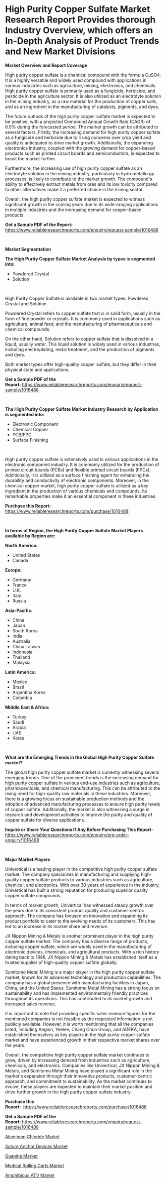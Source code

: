 <p><h1>High Purity Copper Sulfate Market Research Report Provides thorough Industry Overview, which offers an In-Depth Analysis of Product Trends and New Market Divisions</h1></p><p><strong>Market Overview and Report Coverage</strong></p>
<p><p>High purity copper sulfate is a chemical compound with the formula CuSO4. It is a highly versatile and widely used compound with applications in various industries such as agriculture, mining, electronics, and chemicals. High purity copper sulfate is primarily used as a fungicide, herbicide, and pesticide in the agriculture sector. It is also utilized as an electrolyte solution in the mining industry, as a raw material for the production of copper salts, and as an ingredient in the manufacturing of catalysts, pigments, and dyes.</p><p>The future outlook of the high purity copper sulfate market is expected to be positive, with a projected Compound Annual Growth Rate (CAGR) of 8.9% during the forecasted period. The market growth can be attributed to several factors. Firstly, the increasing demand for high purity copper sulfate as a fungicide and herbicide due to rising concerns over crop yield and quality is anticipated to drive market growth. Additionally, the expanding electronics industry, coupled with the growing demand for copper-based products such as printed circuit boards and semiconductors, is expected to boost the market further.</p><p>Furthermore, the increasing use of high purity copper sulfate as an electrolyte solution in the mining industry, particularly in hydrometallurgy processes, is likely to contribute to the market growth. The compound's ability to effectively extract metals from ores and its low toxicity compared to other alternatives make it a preferred choice in the mining sector.</p><p>Overall, the high purity copper sulfate market is expected to witness significant growth in the coming years due to its wide-ranging applications in multiple industries and the increasing demand for copper-based products.</p></p>
<p><strong>Get a Sample PDF of the Report:</strong> <a href="https://www.reliableresearchreports.com/enquiry/request-sample/1016488">https://www.reliableresearchreports.com/enquiry/request-sample/1016488</a></p>
<p>&nbsp;</p>
<p><strong>Market Segmentation</strong></p>
<p><strong>The High Purity Copper Sulfate Market Analysis by types is segmented into:</strong></p>
<p><ul><li>Powdered Crystal</li><li>Solution</li></ul></p>
<p>&nbsp;</p>
<p><p>High Purity Copper Sulfate is available in two market types: Powdered Crystal and Solution. </p><p>Powdered Crystal refers to copper sulfate that is in solid form, usually in the form of fine powder or crystals. It is commonly used in applications such as agriculture, animal feed, and the manufacturing of pharmaceuticals and chemical compounds.</p><p>On the other hand, Solution refers to copper sulfate that is dissolved in a liquid, usually water. This liquid solution is widely used in various industries, including electroplating, metal treatment, and the production of pigments and dyes.</p><p>Both market types offer high-quality copper sulfate, but they differ in their physical state and applications.</p></p>
<p><strong>Get a Sample PDF of the Report:</strong>&nbsp;<a href="https://www.reliableresearchreports.com/enquiry/request-sample/1016488">https://www.reliableresearchreports.com/enquiry/request-sample/1016488</a></p>
<p>&nbsp;</p>
<p><strong>The High Purity Copper Sulfate Market Industry Research by Application is segmented into:</strong></p>
<p><ul><li>Electronic Component</li><li>Chemical Copper</li><li>PCB/FPC</li><li>Surface Finishing</li></ul></p>
<p>&nbsp;</p>
<p><p>High purity copper sulfate is extensively used in various applications in the electronic component industry. It is commonly utilized for the production of printed circuit boards (PCBs) and flexible printed circuit boards (FPCs). Additionally, it is utilized as a surface finishing agent for enhancing the durability and conductivity of electronic components. Moreover, in the chemical copper market, high purity copper sulfate is utilized as a key ingredient in the production of various chemicals and compounds. Its remarkable properties make it an essential component in these industries.</p></p>
<p><strong>Purchase this Report:</strong>&nbsp; <a href="https://www.reliableresearchreports.com/purchase/1016488">https://www.reliableresearchreports.com/purchase/1016488</a></p>
<p>&nbsp;</p>
<p><strong>In terms of Region, the High Purity Copper Sulfate Market Players available by Region are:</strong></p>
<p>
    <p> <strong> North America: </strong>
        <ul>
            <li>United States</li>
            <li>Canada</li>
        </ul>
        </p> 
    <p> <strong> Europe: </strong>
        <ul>
            <li>Germany</li>
            <li>France</li>
            <li>U.K.</li>
            <li>Italy</li>
            <li>Russia</li>
        </ul>
        </p> 
    <p> <strong> Asia-Pacific: </strong>
        <ul>
            <li>China</li>
            <li>Japan</li>
            <li>South Korea</li>
            <li>India</li>
            <li>Australia</li>
            <li>China Taiwan</li>
            <li>Indonesia</li>
            <li>Thailand</li>
            <li>Malaysia</li>
        </ul>
        </p> 
    <p> <strong> Latin America: </strong>
        <ul>
            <li>Mexico</li>
            <li>Brazil</li>
            <li>Argentina Korea</li>
            <li>Colombia</li>
        </ul>
        </p> 
    <p> <strong> Middle East & Africa: </strong>
        <ul>
            <li>Turkey</li>
            <li>Saudi</li>
            <li>Arabia</li>
            <li>UAE</li>
            <li>Korea</li>
        </ul>
    </p>
    </p>
<p>&nbsp;</p>
<p><strong>What are the Emerging Trends in the Global High Purity Copper Sulfate market?</strong></p>
<p><p>The global high purity copper sulfate market is currently witnessing several emerging trends. One of the prominent trends is the increasing demand for high purity copper sulfate in various end-use industries such as agriculture, pharmaceuticals, and chemical manufacturing. This can be attributed to the rising need for high-quality raw materials in these industries. Moreover, there is a growing focus on sustainable production methods and the adoption of advanced manufacturing processes to ensure high purity levels of copper sulfate. Additionally, the market is also witnessing a surge in research and development activities to improve the purity and quality of copper sulfate for diverse applications.</p></p>
<p><strong>Inquire or Share Your Questions If Any Before Purchasing This Report</strong>- <a href="https://www.reliableresearchreports.com/enquiry/pre-order-enquiry/1016488">https://www.reliableresearchreports.com/enquiry/pre-order-enquiry/1016488</a></p>
<p>&nbsp;</p>
<p><strong>Major Market Players</strong></p>
<p><p>Univertical is a leading player in the competitive high purity copper sulfate market. The company specializes in manufacturing and supplying high-quality copper sulfate products to various industries such as agriculture, chemical, and electronics. With over 30 years of experience in the industry, Univertical has built a strong reputation for producing superior quality copper sulfate compounds.</p><p>In terms of market growth, Univertical has witnessed steady growth over the years due to its consistent product quality and customer-centric approach. The company has focused on innovation and expanding its product portfolio to cater to the evolving needs of its customers. This has led to an increase in its market share and revenue.</p><p>JX Nippon Mining & Metals is another prominent player in the high purity copper sulfate market. The company has a diverse range of products, including copper sulfate, which are widely used in the manufacturing of electronic devices, chemicals, and agricultural products. With a rich history dating back to 1888, JX Nippon Mining & Metals has established itself as a trusted supplier of high-quality copper sulfate globally.</p><p>Sumitomo Metal Mining is a major player in the high purity copper sulfate market, known for its advanced technology and production capabilities. The company has a global presence with manufacturing facilities in Japan, China, and the United States. Sumitomo Metal Mining has a strong focus on sustainability and has implemented environmentally friendly practices throughout its operations. This has contributed to its market growth and increased sales revenue.</p><p>It is important to note that providing specific sales revenue figures for the mentioned companies is not feasible as the requested information is not publicly available. However, it is worth mentioning that all the companies listed, including Aegion, Yeelee, Chang Chun Group, and ADEKA, have established themselves as key players in the high purity copper sulfate market and have experienced growth in their respective market shares over the years.</p><p>Overall, the competitive high purity copper sulfate market continues to grow, driven by increasing demand from industries such as agriculture, chemicals, and electronics. Companies like Univertical, JX Nippon Mining & Metals, and Sumitomo Metal Mining have played a significant role in the market's expansion through their innovative products, customer-centric approach, and commitment to sustainability. As the market continues to evolve, these players are expected to maintain their market position and drive further growth in the high purity copper sulfate industry.</p></p>
<p><strong>Purchase this Report:</strong>&nbsp;&nbsp;<a href="https://www.reliableresearchreports.com/purchase/1016488">https://www.reliableresearchreports.com/purchase/1016488</a></p>
<p></p>
<p><strong>Get a Sample PDF of the Report:</strong>&nbsp;<a href="https://www.reliableresearchreports.com/enquiry/request-sample/1016488">https://www.reliableresearchreports.com/enquiry/request-sample/1016488</a></p>
<p><p><a href="https://medium.com/@mahimohanrp23/aluminum-chloride-market-size-growth-forecast-2023-2030-879f9ff043d9">Aluminum Chloride Market</a></p><p><a href="https://www.reportprime.com/suture-anchor-devices-r9063">Suture Anchor Devices Market</a></p><p><a href="https://www.linkedin.com/pulse/guanine-market-size-growth-forecast-from-2023-2030-xliqe/">Guanine Market</a></p><p><a href="https://www.reportprime.com/medical-rolling-carts-r9061">Medical Rolling Carts Market</a></p><p><a href="https://medium.com/@grab.track.out/amphibious-atv-market-size-growth-forecast-2023-2030-203f9c0bc313">Amphibious ATV Market</a></p></p>